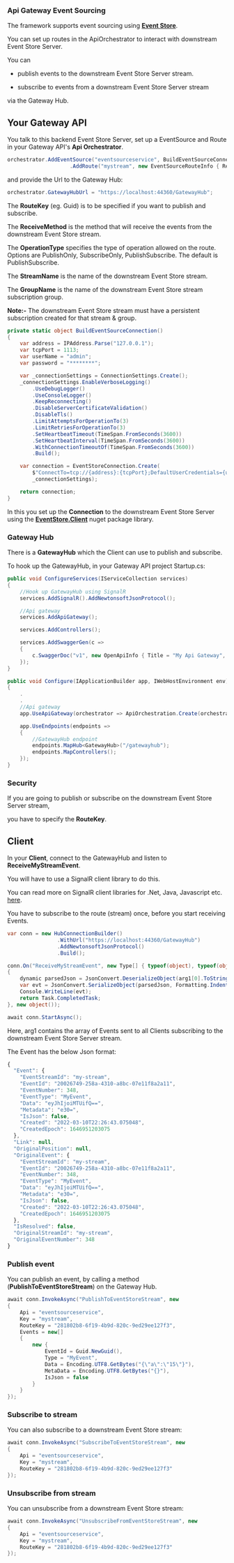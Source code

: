 ### Api Gateway Event Sourcing

The framework supports event sourcing using **[Event Store](https://www.eventstore.com/)**.

You can set up routes in the ApiOrchestrator to interact with downstream Event Store Server.

You can

* publish events to the downstream Event Store Server stream.

* subscribe to events from a downstream Event Store Server stream

via the Gateway Hub.

## Your Gateway API

You talk to this backend Event Store Server, set up a EventSource and Route in your Gateway API's **Api Orchestrator**.

```C#
orchestrator.AddEventSource("eventsourceservice", BuildEventSourceConnection, "281802b8-6f19-4b9d-820c-9ed29ee127f3")
                    .AddRoute("mystream", new EventSourceRouteInfo { ReceiveMethod = "ReceiveMyStreamEvent", Type = EventSourcingType.EventStore, OperationType = EventSourcingOperationType.PublishSubscribe, StreamName = "my-stream", GroupName = "my-group" });

```

and provide the Url to the Gateway Hub:

```C#
orchestrator.GatewayHubUrl = "https://localhost:44360/GatewayHub";
```

The **RouteKey** (eg. Guid) is to be specified if you want to publish and subscribe.

The **ReceiveMethod** is the method that will receive the events from the downstream Event Store stream.

The **OperationType** specifies the type of operation allowed on the route. Options are PublishOnly, SubscribeOnly, PublishSubscribe. The default is PublishSubscribe.

The **StreamName** is the name of the downstream Event Store stream.

The **GroupName** is the name of the downstream Event Store stream subscription group.

**Note:-** The downstream Event Store stream must have a persistent subscription created for that stream & group.

```C#
private static object BuildEventSourceConnection()
{
    var address = IPAddress.Parse("127.0.0.1");
    var tcpPort = 1113;
    var userName = "admin";
    var password = "********";

    var _connectionSettings = ConnectionSettings.Create();
    _connectionSettings.EnableVerboseLogging()
        .UseDebugLogger()
        .UseConsoleLogger()
        .KeepReconnecting()
        .DisableServerCertificateValidation()
        .DisableTls()
        .LimitAttemptsForOperationTo(3)
        .LimitRetriesForOperationTo(3)
        .SetHeartbeatTimeout(TimeSpan.FromSeconds(3600))
        .SetHeartbeatInterval(TimeSpan.FromSeconds(3600))
        .WithConnectionTimeoutOf(TimeSpan.FromSeconds(3600))
        .Build();

    var connection = EventStoreConnection.Create(
        $"ConnectTo=tcp://{address}:{tcpPort};DefaultUserCredentials={userName}:{password};",
        _connectionSettings);

    return connection;
}
```

In this you set up the **Connection** to the downstream Event Store Server using the **[EventStore.Client](https://www.nuget.org/packages/EventStore.Client/21.2.2)** nuget package library.

### Gateway Hub

There is a **GatewayHub** which the Client can use to publish and subscribe.

To hook up the GatewayHub, in your Gateway API project Startup.cs:

```C#
public void ConfigureServices(IServiceCollection services)
{
    //Hook up GatewayHub using SignalR
    services.AddSignalR().AddNewtonsoftJsonProtocol();          

    //Api gateway
    services.AddApiGateway();

    services.AddControllers();

    services.AddSwaggerGen(c =>
    {
        c.SwaggerDoc("v1", new OpenApiInfo { Title = "My Api Gateway", Version = "v1" });
    });            
}

public void Configure(IApplicationBuilder app, IWebHostEnvironment env)
{
    .
    .
    //Api gateway
    app.UseApiGateway(orchestrator => ApiOrchestration.Create(orchestrator, app));

    app.UseEndpoints(endpoints =>
    {
        //GatewayHub endpoint
        endpoints.MapHub<GatewayHub>("/gatewayhub");
        endpoints.MapControllers();
    });
}
```

### Security

If you are going to publish or subscribe on the downstream Event Store Server stream,

you have to specify the **RouteKey**.

## Client

In your **Client**, connect to the GatewayHub and listen to **ReceiveMyStreamEvent**.

You will have to use a SignalR client library to do this.

You can read more on SignalR client libraries for .Net, Java, Javascript etc. [here](https://docs.microsoft.com/en-us/aspnet/core/signalr/client-features?view=aspnetcore-6.0).

You have to subscribe to the route (stream) once, before you start receiving Events.

```C#
var conn = new HubConnectionBuilder()
                .WithUrl("https://localhost:44360/GatewayHub")
                .AddNewtonsoftJsonProtocol()
                .Build();

conn.On("ReceiveMyStreamEvent", new Type[] { typeof(object), typeof(object) }, (arg1, arg2) =>
{
    dynamic parsedJson = JsonConvert.DeserializeObject(arg1[0].ToString());
    var evt = JsonConvert.SerializeObject(parsedJson, Formatting.Indented);
    Console.WriteLine(evt);
    return Task.CompletedTask;
}, new object());

await conn.StartAsync();
```

Here, arg1 contains the array of Events sent to all Clients subscribing to the downstream Event Store Server stream.

The Event has the below Json format:

```Javascript
{
  "Event": {
    "EventStreamId": "my-stream",
    "EventId": "20026749-258a-4310-a8bc-07e11f8a2a11",
    "EventNumber": 348,
    "EventType": "MyEvent",
    "Data": "eyJhIjoiMTUifQ==",
    "Metadata": "e30=",
    "IsJson": false,
    "Created": "2022-03-10T22:26:43.075048",
    "CreatedEpoch": 1646951203075
  },
  "Link": null,
  "OriginalPosition": null,
  "OriginalEvent": {
    "EventStreamId": "my-stream",
    "EventId": "20026749-258a-4310-a8bc-07e11f8a2a11",
    "EventNumber": 348,
    "EventType": "MyEvent",
    "Data": "eyJhIjoiMTUifQ==",
    "Metadata": "e30=",
    "IsJson": false,
    "Created": "2022-03-10T22:26:43.075048",
    "CreatedEpoch": 1646951203075
  },
  "IsResolved": false,
  "OriginalStreamId": "my-stream",
  "OriginalEventNumber": 348
}
```

### Publish event

You can publish an event, by calling a method (**PublishToEventStoreStream**) on the Gateway Hub.

```C#
await conn.InvokeAsync("PublishToEventStoreStream", new
{
    Api = "eventsourceservice",
    Key = "mystream",
    RouteKey = "281802b8-6f19-4b9d-820c-9ed29ee127f3",
    Events = new[]
    {
        new {
            EventId = Guid.NewGuid(),
            Type = "MyEvent",
            Data = Encoding.UTF8.GetBytes("{\"a\":\"15\"}"),
            MetaData = Encoding.UTF8.GetBytes("{}"),
            IsJson = false
        }
    }
});
```

### Subscribe to stream

You can also subscribe to a downstream Event Store stream:

```C#
await conn.InvokeAsync("SubscribeToEventStoreStream", new
{
    Api = "eventsourceservice",
    Key = "mystream",
    RouteKey = "281802b8-6f19-4b9d-820c-9ed29ee127f3"
});
```

### Unsubscribe from stream

You can unsubscribe from a downstream Event Store stream:

```C#
await conn.InvokeAsync("UnsubscribeFromEventStoreStream", new
{
    Api = "eventsourceservice",
    Key = "mystream",
    RouteKey = "281802b8-6f19-4b9d-820c-9ed29ee127f3"
});
```